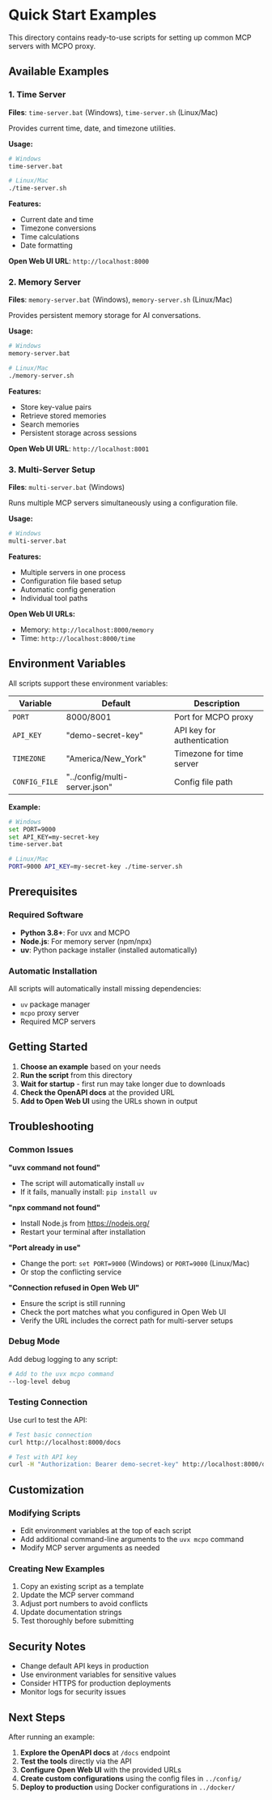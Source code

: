 # Quick Start Examples

This directory contains ready-to-use scripts for setting up common MCP servers with MCPO proxy.

## Available Examples

### 1. Time Server
**Files**: `time-server.bat` (Windows), `time-server.sh` (Linux/Mac)

Provides current time, date, and timezone utilities.

**Usage:**
```bash
# Windows
time-server.bat

# Linux/Mac
./time-server.sh
```

**Features:**
- Current date and time
- Timezone conversions
- Time calculations
- Date formatting

**Open Web UI URL**: `http://localhost:8000`

### 2. Memory Server
**Files**: `memory-server.bat` (Windows), `memory-server.sh` (Linux/Mac)

Provides persistent memory storage for AI conversations.

**Usage:**
```bash
# Windows
memory-server.bat

# Linux/Mac
./memory-server.sh
```

**Features:**
- Store key-value pairs
- Retrieve stored memories
- Search memories
- Persistent storage across sessions

**Open Web UI URL**: `http://localhost:8001`

### 3. Multi-Server Setup
**Files**: `multi-server.bat` (Windows)

Runs multiple MCP servers simultaneously using a configuration file.

**Usage:**
```bash
# Windows
multi-server.bat
```

**Features:**
- Multiple servers in one process
- Configuration file based setup
- Automatic config generation
- Individual tool paths

**Open Web UI URLs:**
- Memory: `http://localhost:8000/memory`
- Time: `http://localhost:8000/time`

## Environment Variables

All scripts support these environment variables:

| Variable | Default | Description |
|----------|---------|-------------|
| `PORT` | 8000/8001 | Port for MCPO proxy |
| `API_KEY` | "demo-secret-key" | API key for authentication |
| `TIMEZONE` | "America/New_York" | Timezone for time server |
| `CONFIG_FILE` | "../config/multi-server.json" | Config file path |

**Example:**
```bash
# Windows
set PORT=9000
set API_KEY=my-secret-key
time-server.bat

# Linux/Mac
PORT=9000 API_KEY=my-secret-key ./time-server.sh
```

## Prerequisites

### Required Software
- **Python 3.8+**: For uvx and MCPO
- **Node.js**: For memory server (npm/npx)
- **uv**: Python package installer (installed automatically)

### Automatic Installation
All scripts will automatically install missing dependencies:
- `uv` package manager
- `mcpo` proxy server
- Required MCP servers

## Getting Started

1. **Choose an example** based on your needs
2. **Run the script** from this directory
3. **Wait for startup** - first run may take longer due to downloads
4. **Check the OpenAPI docs** at the provided URL
5. **Add to Open Web UI** using the URLs shown in output

## Troubleshooting

### Common Issues

**"uvx command not found"**
- The script will automatically install `uv`
- If it fails, manually install: `pip install uv`

**"npx command not found"**
- Install Node.js from https://nodejs.org/
- Restart your terminal after installation

**"Port already in use"**
- Change the port: `set PORT=9000` (Windows) or `PORT=9000` (Linux/Mac)
- Or stop the conflicting service

**"Connection refused in Open Web UI"**
- Ensure the script is still running
- Check the port matches what you configured in Open Web UI
- Verify the URL includes the correct path for multi-server setups

### Debug Mode

Add debug logging to any script:
```bash
# Add to the uvx mcpo command
--log-level debug
```

### Testing Connection

Use curl to test the API:
```bash
# Test basic connection
curl http://localhost:8000/docs

# Test with API key
curl -H "Authorization: Bearer demo-secret-key" http://localhost:8000/docs
```

## Customization

### Modifying Scripts
- Edit environment variables at the top of each script
- Add additional command-line arguments to the `uvx mcpo` command
- Modify MCP server arguments as needed

### Creating New Examples
1. Copy an existing script as a template
2. Update the MCP server command
3. Adjust port numbers to avoid conflicts
4. Update documentation strings
5. Test thoroughly before submitting

## Security Notes

- Change default API keys in production
- Use environment variables for sensitive values
- Consider HTTPS for production deployments
- Monitor logs for security issues

## Next Steps

After running an example:

1. **Explore the OpenAPI docs** at `/docs` endpoint
2. **Test the tools** directly via the API
3. **Configure Open Web UI** with the provided URLs
4. **Create custom configurations** using the config files in `../config/`
5. **Deploy to production** using Docker configurations in `../docker/`